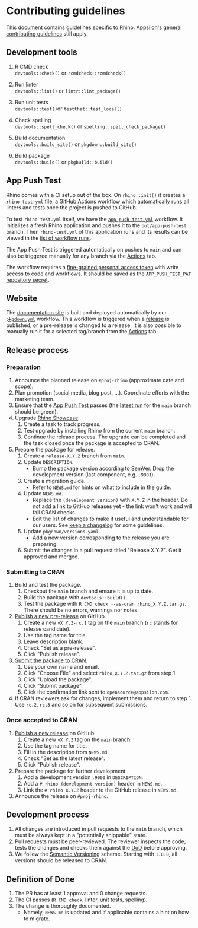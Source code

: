 # Contributing guidelines

This document contains guidelines specific to Rhino.
[Appsilon's general contributing guidelines](https://github.com/Appsilon/.github/blob/main/CONTRIBUTING.md) still apply.

## Development tools

1. R CMD check<br>
`devtools::check()` or `rcmdcheck::rcmdcheck()`

2. Run linter<br>
`devtools::lint()` or `lintr::lint_package()`

3. Run unit tests<br>
`devtools::test()`or `testthat::test_local()`

4. Check spelling<br>
`devtools::spell_check()` or `spelling::spell_check_package()`

5. Build documentation<br>
`devtools::build_site()` or `pkgdown::build_site()`

6. Build package<br>
`devtools::build()` or `pkgbuild::build()`

## App Push Test

Rhino comes with a CI setup out of the box.
On `rhino::init()` it creates a  `rhino-test.yml` file,
a GitHub Actions workflow which automatically runs all linters and tests
once the project is pushed to GitHub.

To test `rhino-test.yml` itself, we have the [`app-push-test.yml`](workflows/app-push-test.yml) workflow.
It initializes a fresh Rhino application and pushes it to the `bot/app-push-test` branch.
Then `rhino-test.yml` of this application runs and its results can be viewed
in the [list of workflow runs](https://github.com/Appsilon/rhino/actions/workflows/rhino-test.yml).

The App Push Test is triggered automatically on pushes to `main`
and can also be triggered manually for any branch via the
[Actions](https://github.com/Appsilon/rhino/actions/workflows/app-push-test.yml) tab.

The workflow requires a
[fine-grained personal access token](https://docs.github.com/en/authentication/keeping-your-account-and-data-secure/managing-your-personal-access-tokens#fine-grained-personal-access-tokens)
with write access to code and workflows.
It should be saved as the `APP_PUSH_TEST_PAT`
[repository secret](https://github.com/Appsilon/rhino/settings/secrets/actions).

## Website

The [documentation site](https://appsilon.github.io/rhino/)
is built and deployed automatically by our [`pkgdown.yml`](workflows/pkgdown.yml) workflow.
This workflow is triggered when a
[release](https://docs.github.com/en/repositories/releasing-projects-on-github/managing-releases-in-a-repository)
is published, or a pre-release is changed to a release.
It is also possible to manually run it for a selected tag/branch
from the [Actions](https://github.com/Appsilon/rhino/actions/workflows/pkgdown.yml) tab.

## Release process

### Preparation

1. Announce the planned release on `#proj-rhino` (approximate date and scope).
2. Plan promotion (social media, blog post, ...).
Coordinate efforts with the marketing team.
3. Ensure that the [App Push Test](#app-push-test) passes
(the [latest run](https://github.com/Appsilon/rhino/actions/workflows/rhino-test.yml)
for the `main` branch should be green).
4. Upgrade [Rhino Showcase](https://github.com/Appsilon/rhino-showcase).
    1. Create a task to track progress.
    2. Test upgrade by installing Rhino from the current `main` branch.
    3. Continue the release process.
    The upgrade can be completed and the task closed once the package is accepted to CRAN.
5. Prepare the package for release.
    1. Create a `release-X.Y.Z` branch from `main`.
    2. Update `DESCRIPTION`.
        * Bump the package version according to [SemVer](https://semver.org/).
        Drop the development version (last component, e.g. `.9001`).
    3. Create a migration guide.
        * Refer to `NEWS.md` for hints on what to include in the guide.
    4. Update `NEWS.md`.
        * Replace the `(development version)` with `X.Y.Z` in the header.
        Do not add a link to GitHub releases yet - the link won't work and will fail CRAN checks.
        * Edit the list of changes to make it useful and understandable for our users.
        See [keep a changelog](https://keepachangelog.com/) for some guidelines.
    5. Update `pkgdown/versions.yaml`.
        * Add a new version corresponding to the release you are preparing.
    5. Submit the changes in a pull request titled "Release X.Y.Z".
    Get it approved and merged.

### Submitting to CRAN

1. Build and test the package.
    1. Checkout the `main` branch and ensure it is up to date.
    2. Build the package with `devtools::build()`.
    3. Test the package with `R CMD check --as-cran rhino_X.Y.Z.tar.gz`.
    There should be no errors, warnings nor notes.
2. [Publish a new pre-release](https://github.com/Appsilon/rhino/releases/new) on GitHub.
    1. Create a new `vX.Y.Z-rc.1` tag on the `main` branch (`rc` stands for release candidate).
    2. Use the tag name for title.
    3. Leave description blank.
    4. Check "Set as a pre-release".
    5. Click "Publish release".
3. [Submit the package to CRAN](https://cran.r-project.org/submit.html).
    1. Use your own name and email.
    2. Click "Choose File" and select `rhino_X.Y.Z.tar.gz` from step 1.
    3. Click "Upload the package".
    4. Click "Submit package".
    5. Click the confirmation link sent to `opensource@appsilon.com`.
4. If CRAN reviewers ask for changes, implement them and return to step 1.
Use `rc.2`, `rc.3` and so on for subsequent submissions.

### Once accepted to CRAN

1. [Publish a new release](https://github.com/Appsilon/rhino/releases/new) on GitHub.
    1. Create a new `vX.Y.Z` tag on the `main` branch.
    2. Use the tag name for title.
    3. Fill in the description from `NEWS.md`.
    4. Check "Set as the latest release".
    5. Click "Publish release".
2. Prepare the package for further development.
    1. Add a development version `.9000` in `DESCRIPTION`.
    2. Add a `# rhino (development version)` header in `NEWS.md`.
    3. Link the `# rhino X.Y.Z` header to the GitHub release in `NEWS.md`.
3. Announce the release on `#proj-rhino`.

## Development process

1. All changes are introduced in pull requests to the `main` branch,
which must be always kept in a "potentially shippable" state.
2. Pull requests must be peer-reviewed.
The reviewer inspects the code, tests the changes
and checks them against the [DoD](#definition-of-done) before approving.
3. We follow the [Semantic Versioning](https://semver.org/) scheme.
Starting with `1.0.0`, all versions should be released to CRAN.

## Definition of Done

1. The PR has at least 1 approval and 0 change requests.
2. The CI passes (`R CMD check`, linter, unit tests, spelling).
3. The change is thoroughly documented.
    * Namely, `NEWS.md` is updated and if applicable contains a hint on how to migrate.

